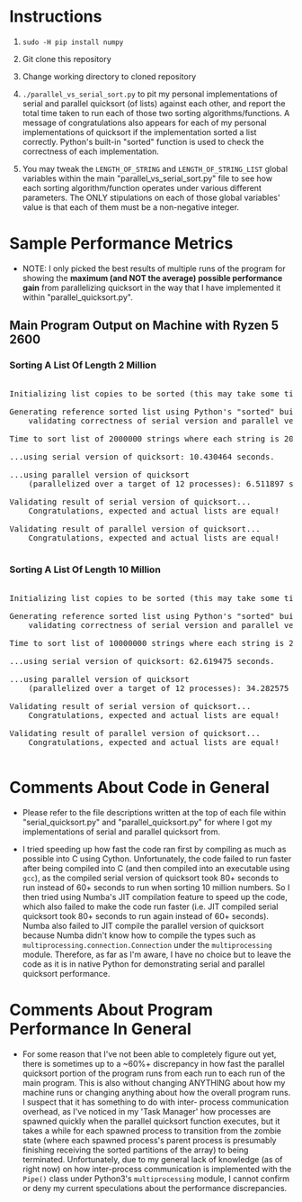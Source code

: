 
# Instructions

1. `sudo -H pip install numpy`

2. Git clone this repository

3. Change working directory to cloned repository
 
4. `./parallel_vs_serial_sort.py` to pit my personal implementations of serial and parallel
   quicksort (of lists) against each other, and report the total time taken to run each of
   those two sorting algorithms/functions. A message of congratulations also appears for
   each of my personal implementations of quicksort if the implementation sorted a list
   correctly. Python's built-in "sorted" function is used to check the correctness of
   each implementation.

5. You may tweak the `LENGTH_OF_STRING` and `LENGTH_OF_STRING_LIST` global variables within
   the main "parallel_vs_serial_sort.py" file to see how each sorting algorithm/function
   operates under various different parameters. The ONLY stipulations on each of those global
   variables' value is that each of them must be a non-negative integer.

# Sample Performance Metrics #

- NOTE: I only picked the best results of multiple runs of the program for showing
  the **maximum (and NOT the average) possible performance gain** from parallelizing
  quicksort in the way that I have implemented it within "parallel_quicksort.py".

## Main Program Output on Machine with Ryzen 5 2600 ##

### Sorting A List Of Length 2 Million ###

<pre>

Initializing list copies to be sorted (this may take some time)...

Generating reference sorted list using Python's "sorted" built-in function for
    validating correctness of serial version and parallel version of quicksort... Done!

Time to sort list of 2000000 strings where each string is 20 characters long...

...using serial version of quicksort: 10.430464 seconds.

...using parallel version of quicksort
    (parallelized over a target of 12 processes): 6.511897 seconds.

Validating result of serial version of quicksort...
    Congratulations, expected and actual lists are equal!

Validating result of parallel version of quicksort...
    Congratulations, expected and actual lists are equal!

</pre>

### Sorting A List Of Length 10 Million

<pre>

Initializing list copies to be sorted (this may take some time)...

Generating reference sorted list using Python's "sorted" built-in function for
    validating correctness of serial version and parallel version of quicksort... Done!

Time to sort list of 10000000 strings where each string is 20 characters long...

...using serial version of quicksort: 62.619475 seconds.

...using parallel version of quicksort
    (parallelized over a target of 12 processes): 34.282575 seconds.

Validating result of serial version of quicksort...
    Congratulations, expected and actual lists are equal!

Validating result of parallel version of quicksort...
    Congratulations, expected and actual lists are equal!

</pre>

# Comments About Code in General

- Please refer to the file descriptions written at the top of each file within
  "serial_quicksort.py" and "parallel_quicksort.py" for where I got my implementations
  of serial and parallel quicksort from.

- I tried speeding up how fast the code ran first by compiling as much as possible
  into C using Cython.  Unfortunately, the code failed to run faster after being
  compiled into C (and then compiled into an executable using `gcc`), as the compiled
  serial version of quicksort took 80+ seconds to run instead of 60+ seconds to run
  when sorting 10 million numbers. So I then tried using Numba's JIT compilation feature
  to speed up the code, which also failed to make the code run faster (i.e. JIT
  compiled serial quicksort took 80+ seconds to run again instead of 60+ seconds).
  Numba also failed to JIT compile the parallel version of quicksort because Numba
  didn't know how to compile the types such as `multiprocessing.connection.Connection`
  under the `multiprocessing` module. Therefore, as far as I'm aware, I have no
  choice but to leave the code as it is in native Python for demonstrating
  serial and parallel quicksort performance.

# Comments About Program Performance In General

- For some reason that I've not been able to completely figure out yet, there
  is sometimes up to a ~60%+ discrepancy in how fast the parallel quicksort portion
  of the program runs from each run to each run of the main program. This is also
  without changing ANYTHING about how my machine runs or changing anything about
  how the overall program runs.  I suspect that it has something to do with inter-
  process communication overhead, as I've noticed in my 'Task Manager' how processes
  are spawned quickly when the parallel quicksort function executes, but it takes a
  while for each spawned process to transition from the zombie state (where each
  spawned process's parent process is presumably finishing receiving the sorted
  partitions of the array) to being terminated.  Unfortunately, due to my general
  lack of knowledge (as of right now) on how inter-process communication is
  implemented with the `Pipe()` class under Python3's `multiprocessing` module,
  I cannot confirm or deny my current speculations about the performance
  discrepancies.  


